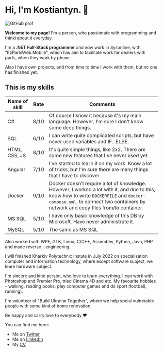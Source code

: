 # Hi, I'm Kostiantyn. 👋

![GitHub prof](https://user-images.githubusercontent.com/38838841/192261839-b2a399b2-aa06-41d5-b6bb-0eb344ffd1a5.png)


**Welcome to my page!** I'm a person, who passionate with programming and thinki about it everyday. 

I'm a **.NET Full-Stack programmer** and now work in Sysonline, with "EzPartsWeb.Mobile", which has aim to facilitate work for dealers with parts, when they work by phone.

Also I have own projects, and from time to time I work with them, but no one has finished yet.

## This is my skills

Name of skill | Rate | Comments
----- | ----- | ----- 
C# | 8/10 | Of course I know it because it's my main language. However, I'm sure I don't know some deep things.
SQL | 6/10 | I can write quite complicated scripts, but have never used variables and IF...ELSE.
HTML, CSS, JS | 8/10 | It's quite simple things, like 2x2. There are some new features that I've never used yet.
Angular | 7/10 | I've started to learn it on my work. Know a lot of tricks, but I'm sure there are many things that I have to discover.
Docker | 9/10 | Docker doesn't require a lot of knowledge. However, I worked a lot with it, and due to this, know how to write ```DOCKERFILE``` and ```docker-compose.yml```, to connect two containers by network and copy files from/to container.
MS SQL | 5/10 | I have only basic knowledge of this DB by Microsoft. Have never administrate it.
MySQL | 5/10 | The same as MS SQL

Also worked with WPF, GTK, Linux, C/C++, Assembler, Python, Java, PHP and made reverse - engineering

I will finished Kharkiv Polytechnic Instute in July 2022 on specialisation computer and information technology, where except software subject, we learn hardware subject.

I'm sincere and kind person, who love to learn everything. I can work with Photoshop and Premier Pro, tried Cinema 4D and etc. My favourite hobbies - walking, reading books, play computer games and do sport (football, running).

I'm volunteer of "Build Ukraine Together", where we help social vulnerable people with some kind of home renovation. 

Be happy and carry love to everybody ♥

You can find me here:

- Me on [Twitter](https://twitter.com/KSharykin)
- Me on [LinkedIn](https://www.linkedin.com/in/kostiantyn-sharykin-56781a224/)
- My [CV](https://github.com/hunterlan/hunterlan/blob/master/Kostiantyn_Sharykin_CV_2022.pdf)
